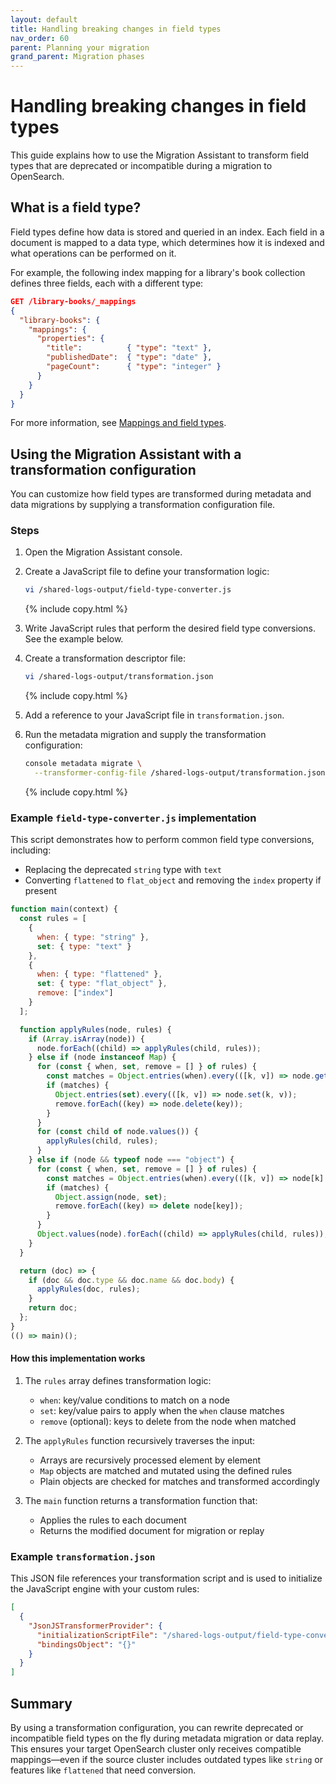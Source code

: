 ```yaml
---
layout: default
title: Handling breaking changes in field types
nav_order: 60
parent: Planning your migration
grand_parent: Migration phases
---
```


# Handling breaking changes in field types

This guide explains how to use the Migration Assistant to transform field types that are deprecated or incompatible during a migration to OpenSearch.

## What is a field type?

Field types define how data is stored and queried in an index. Each field in a document is mapped to a data type, which determines how it is indexed and what operations can be performed on it.

For example, the following index mapping for a library's book collection defines three fields, each with a different type:

```json
GET /library-books/_mappings
{
  "library-books": {
    "mappings": {
      "properties": {
        "title":          { "type": "text" },
        "publishedDate":  { "type": "date" },
        "pageCount":      { "type": "integer" }
      }
    }
  }
}
```

For more information, see [Mappings and field types]({{site.url}}{{site.baseurl}}/field-types/).

## Using the Migration Assistant with a transformation configuration

You can customize how field types are transformed during metadata and data migrations by supplying a transformation configuration file.

### Steps

1. Open the Migration Assistant console.
2. Create a JavaScript file to define your transformation logic:

   ```bash
   vi /shared-logs-output/field-type-converter.js
   ```
   {% include copy.html %}

3. Write JavaScript rules that perform the desired field type conversions. See the example below.
4. Create a transformation descriptor file:

   ```bash
   vi /shared-logs-output/transformation.json
   ```
   {% include copy.html %}

5. Add a reference to your JavaScript file in `transformation.json`.
6. Run the metadata migration and supply the transformation configuration:

   ```bash
   console metadata migrate \
     --transformer-config-file /shared-logs-output/transformation.json
   ```
   {% include copy.html %}

### Example `field-type-converter.js` implementation

This script demonstrates how to perform common field type conversions, including:

* Replacing the deprecated `string` type with `text`
* Converting `flattened` to `flat_object` and removing the `index` property if present

```javascript
function main(context) {
  const rules = [
    {
      when: { type: "string" },
      set: { type: "text" }
    },
    {
      when: { type: "flattened" },
      set: { type: "flat_object" },
      remove: ["index"]
    }
  ];

  function applyRules(node, rules) {
    if (Array.isArray(node)) {
      node.forEach((child) => applyRules(child, rules));
    } else if (node instanceof Map) {
      for (const { when, set, remove = [] } of rules) {
        const matches = Object.entries(when).every(([k, v]) => node.get(k) === v);
        if (matches) {
          Object.entries(set).every(([k, v]) => node.set(k, v));
          remove.forEach((key) => node.delete(key));
        }
      }
      for (const child of node.values()) {
        applyRules(child, rules);
      }
    } else if (node && typeof node === "object") {
      for (const { when, set, remove = [] } of rules) {
        const matches = Object.entries(when).every(([k, v]) => node[k] === v);
        if (matches) {
          Object.assign(node, set);
          remove.forEach((key) => delete node[key]);
        }
      }
      Object.values(node).forEach((child) => applyRules(child, rules));
    }
  }

  return (doc) => {
    if (doc && doc.type && doc.name && doc.body) {
      applyRules(doc, rules);
    }
    return doc;
  };
}
(() => main)();
```

#### How this implementation works

1. The `rules` array defines transformation logic:

   * `when`: key/value conditions to match on a node
   * `set`: key/value pairs to apply when the `when` clause matches
   * `remove` (optional): keys to delete from the node when matched

2. The `applyRules` function recursively traverses the input:

   * Arrays are recursively processed element by element
   * `Map` objects are matched and mutated using the defined rules
   * Plain objects are checked for matches and transformed accordingly

3. The `main` function returns a transformation function that:

   * Applies the rules to each document
   * Returns the modified document for migration or replay

### Example `transformation.json`

This JSON file references your transformation script and is used to initialize the JavaScript engine with your custom rules:

```json
[
  {
    "JsonJSTransformerProvider": {
      "initializationScriptFile": "/shared-logs-output/field-type-converter.js",
      "bindingsObject": "{}"
    }
  }
]
```

## Summary

By using a transformation configuration, you can rewrite deprecated or incompatible field types on the fly during metadata migration or data replay. This ensures your target OpenSearch cluster only receives compatible mappings—even if the source cluster includes outdated types like `string` or features like `flattened` that need conversion.
